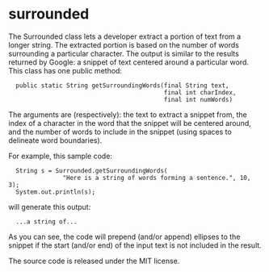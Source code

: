 # surrounded
The Surrounded class lets a developer extract a portion of text from a longer string. The extracted portion is based on the number of words surrounding a particular character. The output is similar to the results returned by Google: a snippet of text centered around a particular word. This class has one public method:

```
  public static String getSurroundingWords(final String text,
                                           final int charIndex,
                                           final int numWords)
```

The arguments are (respectively): the text to extract a snippet from, the index of a character in the word that the snippet will be centered around, and the number of words to include in the snippet (using spaces to delineate word boundaries).

For example, this sample code:

```
  String s = Surrounded.getSurroundingWords(
               "Here is a string of words forming a sentence.", 10, 3);
  System.out.println(s);
```

will generate this output:

```
  ...a string of...
```

As you can see, the code will prepend (and/or append) ellipses to the snippet if the start (and/or end) of the input text is not included in the result.

The source code is released under the MIT license.
